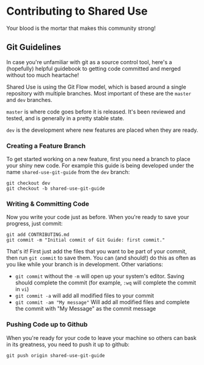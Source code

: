 # Contributing to Shared Use

Your blood is the mortar that makes this community strong!

## Git Guidelines

In case you're unfamiliar with git as a source control tool, here's a (hopefully) helpful guidebook to getting code committed and merged without too much heartache!

Shared Use is using the Git Flow model, which is based around a single repository with multiple branches. Most important of these are the `master` and `dev` branches.

`master` is where code goes before it is released. It's been reviewed and tested, and is generally in a pretty stable state.

`dev` is the development where new features are placed when they are ready.

### Creating a Feature Branch

To get started working on a new feature, first you need a branch to place your shiny new code. For example this guide is being developed under the name `shared-use-git-guide` from the `dev` branch:

```
git checkout dev
git checkout -b shared-use-git-guide
```

### Writing & Committing Code

Now you write your code just as before. When you're ready to save your progress, just commit:

```
git add CONTRIBUTING.md
git commit -m "Initial commit of Git Guide: first commit."
```

That's it! First just add the files that you want to be part of your commit, then run `git commit` to save them. You can (and should!) do this as often as you like while your branch is in development. Other variations:

- `git commit` without the `-m` will open up your system's editor. Saving should complete the commit (for example, `:wq` will complete the commit in `vi`)
- `git commit -a` will add all modified files to your commit
- `git commit -am "My message"` Will add all modified files and complete the commit with "My Message" as the commit message

### Pushing Code up to Github

When you're ready for your code to leave your machine so others can bask in its greatness, you need to push it up to github:

```
git push origin shared-use-git-guide
```
